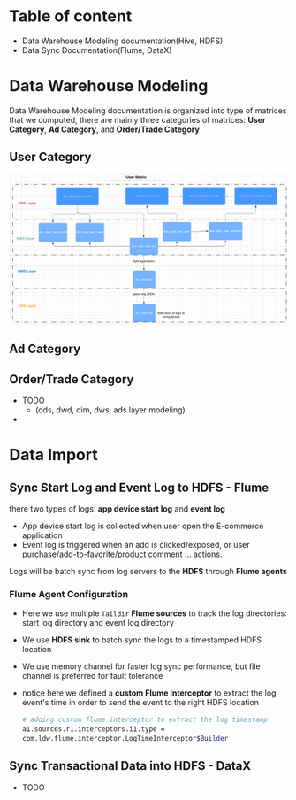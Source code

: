 # Table of content

- Data Warehouse Modeling documentation(Hive, HDFS)
- Data Sync Documentation(Flume, DataX)

# Data Warehouse Modeling

Data Warehouse Modeling documentation is organized into type of matrices that we computed, there are mainly three categories of matrices: **User Category**, **Ad Category**, and **Order/Trade Category**

## User Category

![](../rsrc/dw_user_model.png)

## Ad Category

## Order/Trade Category



- TODO
  - (ods, dwd, dim, dws, ads layer modeling)
- 

# Data Import

## Sync Start Log and Event Log to HDFS - Flume

there two types of logs: **app device start log** and **event log** 

- App device start log is collected when user open the E-commerce application
- Event log is triggered when an add is clicked/exposed, or user purchase/add-to-favorite/product comment ... actions.

Logs will be batch sync from log servers to the **HDFS** through **Flume agents**

### Flume Agent Configuration

- Here we use multiple `Taildir` **Flume sources** to track the log directories: start log directory and event log directory
- We use **HDFS sink** to batch sync the logs to a timestamped HDFS location
- We use memory channel for faster log sync performance, but file channel is preferred for fault tolerance

- notice here we defined a **custom Flume Interceptor** to extract the log event's time in order to send the event to the right HDFS location

  ```bash
  # adding custom flume interceptor to extract the log timestamp
  a1.sources.r1.interceptors.i1.type =
  com.ldw.flume.interceptor.LogTimeInterceptor$Builder
  ```



## Sync Transactional Data into HDFS - DataX

- TODO

